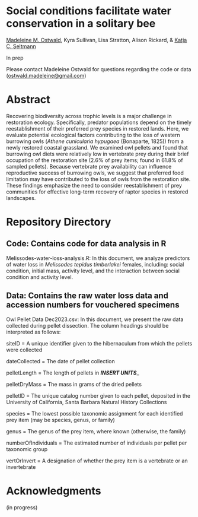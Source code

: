 # Social conditions facilitate water conservation in a solitary bee
[Madeleine M. Ostwald](https://orcid.org/0000-0002-9869-8835), Kyra Sullivan, Lisa Stratton, Alison Rickard, & [Katja C. Seltmann](https://orcid.org/0000-0001-5354-6048)

In prep

Please contact Madeleine Ostwald for questions regarding the code or data (ostwald.madeleine@gmail.com)

# Abstract
Recovering biodiversity across trophic levels is a major challenge in restoration ecology. Specifically, predator populations depend on the timely reestablishment of their preferred prey species in restored lands. Here, we evaluate potential ecological factors contributing to the loss of western burrowing owls (*Athene cunicularia hypugaea* (Bonaparte, 1825)) from a newly restored coastal grassland. We examined owl pellets and found that burrowing owl diets were relatively low in vertebrate prey during their brief occupation of the restoration site (2.6% of prey items; found in 61.8% of sampled pellets). Because vertebrate prey availability can influence reproductive success of burrowing owls, we suggest that preferred food limitation may have contributed to the loss of owls from the restoration site. These findings emphasize the need to consider reestablishment of prey communities for effective long-term recovery of raptor species in restored landscapes.

# Repository Directory
## Code: Contains code for data analysis in R
Melissodes-water-loss-analysis.R: In this document, we analyze predictors of water loss in _Melissodes tepidus timberlakei_ females, including: social condition, initial mass, activity level, and the interaction between social condition and activity level.

## Data: Contains the raw water loss data and accession numbers for vouchered specimens
Owl Pellet Data Dec2023.csv: In this document, we present the raw data collected during pellet dissection. The column headings should be interpreted as follows:

siteID = A unique identifier given to the hibernaculum from which the pellets were collected

dateCollected = The date of pellet collection

pelletLength = The length of pellets in ___INSERT UNITS____

pelletDryMass = The mass in grams of the dried pellets

pelletID = The unique catalog number given to each pellet, deposited in the University of California, Santa Barbara Natural History Collections

species = The lowest possible taxonomic assignment for each identified prey item (may be species, genus, or family)

genus = The genus of the prey item, where known (otherwise, the family)

numberOfIndividuals = The estimated number of individuals per pellet per taxonomic group

vertOrInvert = A designation of whether the prey item is a vertebrate or an invertebrate

# Acknowledgments

(in progress)
